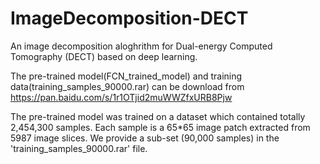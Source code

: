 # ImageDecomposition-DECT
An image decomposition aloghrithm for Dual-energy Computed Tomography (DECT) based on deep learning.

The pre-trained model(FCN_trained_model) and training data(training_samples_90000.rar) can be download from https://pan.baidu.com/s/1r1OTjid2muWWZfxURB8Pjw

The pre-trained model was trained on a dataset which contained totally 2,454,300 samples. Each sample is a 65*65 image patch extracted from 5987 image slices. We provide a sub-set (90,000 samples) in the 'training_samples_90000.rar' file.

